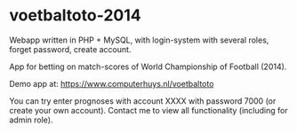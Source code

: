 # voetbaltoto-2014

Webapp written in PHP + MySQL, with login-system with several roles, forget password, create account.

App for betting on match-scores of World Championship of Football (2014). 

Demo app at: https://www.computerhuys.nl/voetbaltoto

You can try enter prognoses with account XXXX with password 7000 (or create your own account). Contact me to view all functionality (including for admin role).

